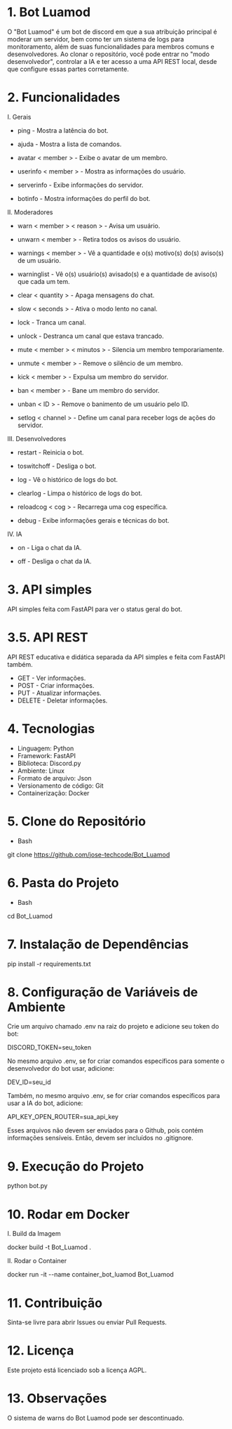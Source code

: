 # 1. Bot Luamod

O "Bot Luamod" é um bot de discord em que a sua atribuição principal é moderar um servidor, bem como ter um sistema de logs para monitoramento, além de suas funcionalidades para membros comuns e desenvolvedores. Ao clonar o repositório, você pode entrar no "modo desenvolvedor", controlar a IA e ter acesso a uma API REST local, desde que configure essas partes corretamente.

# 2. Funcionalidades

I. Gerais

- ping - Mostra a latência do bot.

- ajuda - Mostra a lista de comandos.

- avatar < member > - Exibe o avatar de um membro.

- userinfo < member > - Mostra as informações do usuário.

- serverinfo - Exibe informações do servidor.

- botinfo - Mostra informações do perfil do bot.

II. Moderadores

- warn < member > < reason > - Avisa um usuário.

- unwarn < member > - Retira todos os avisos do usuário.

- warnings < member > - Vê a quantidade e o(s) motivo(s) do(s) aviso(s) de um usuário.

- warninglist - Vê o(s) usuário(s) avisado(s) e a quantidade de aviso(s) que cada um tem.

- clear < quantity > - Apaga mensagens do chat.

- slow < seconds > - Ativa o modo lento no canal.

- lock - Tranca um canal.

- unlock - Destranca um canal que estava trancado.

- mute < member > < minutos > - Silencia um membro temporariamente.

- unmute < member > - Remove o silêncio de um membro.

- kick < member > - Expulsa um membro do servidor.

- ban < member > - Bane um membro do servidor.

- unban < ID > - Remove o banimento de um usuário pelo ID.

- setlog < channel > - Define um canal para receber logs de ações do servidor.

III. Desenvolvedores

- restart - Reinicia o bot.

- toswitchoff - Desliga o bot.

- log - Vê o histórico de logs do bot.

- clearlog - Limpa o histórico de logs do bot.

- reloadcog < cog > - Recarrega uma cog específica.

- debug - Exibe informações gerais e técnicas do bot.

IV. IA

- on - Liga o chat da IA.

- off - Desliga o chat da IA.

# 3. API simples

API simples feita com FastAPI para ver o status geral do bot. 

# 3.5. API REST

API REST educativa e didática separada da API simples e feita com FastAPI também.

- GET - Ver informações.
- POST - Criar informações.
- PUT - Atualizar informações.
- DELETE - Deletar informações.

# 4. Tecnologias

- Linguagem: Python
- Framework: FastAPI
- Biblioteca: Discord.py
- Ambiente: Linux
- Formato de arquivo: Json
- Versionamento de código: Git
- Containerização: Docker

# 5. Clone do Repositório

- Bash

git clone https://github.com/jose-techcode/Bot_Luamod

# 6. Pasta do Projeto

- Bash

cd Bot_Luamod

# 7. Instalação de Dependências

pip install -r requirements.txt

# 8. Configuração de Variáveis de Ambiente

Crie um arquivo chamado .env na raiz do projeto e adicione seu token do bot:

DISCORD_TOKEN=seu_token

No mesmo arquivo .env, se for criar comandos específicos para somente o desenvolvedor do bot usar, adicione:

DEV_ID=seu_id

Também, no mesmo arquivo .env, se for criar comandos específicos para usar a IA do bot, adicione:

API_KEY_OPEN_ROUTER=sua_api_key

Esses arquivos não devem ser enviados para o Github, pois contém informações sensíveis. Então, devem ser incluídos no .gitignore.

# 9. Execução do Projeto

python bot.py

# 10. Rodar em Docker

I. Build da Imagem

docker build -t Bot_Luamod .

II. Rodar o Container

docker run -it --name container_bot_luamod Bot_Luamod

# 11. Contribuição

Sinta-se livre para abrir Issues ou enviar Pull Requests.

# 12. Licença

Este projeto está licenciado sob a licença AGPL.

# 13. Observações

O sistema de warns do Bot Luamod pode ser descontinuado.